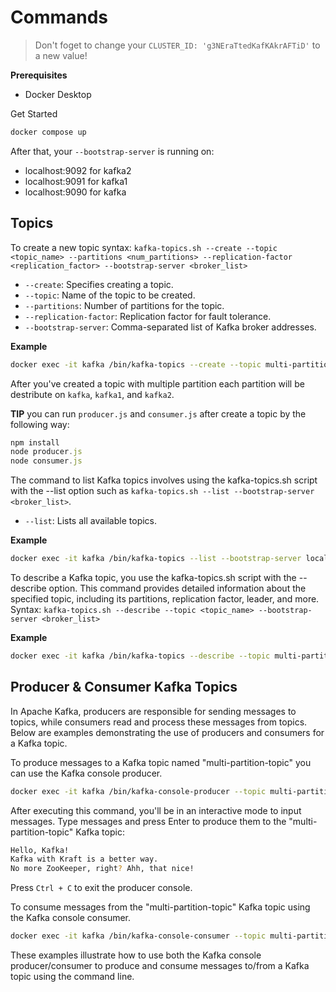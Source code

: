 # Commands
> Don't foget to change your `CLUSTER_ID: 'g3NEraTtedKafKAkrAFTiD'` to a new value!

**Prerequisites**
- Docker Desktop

Get Started
```bash
docker compose up
```

After that, your `--bootstrap-server` is running on:
- localhost:9092 for kafka2
- localhost:9091 for kafka1
- localhost:9090 for kafka

## Topics

To create a new topic syntax:
`kafka-topics.sh --create --topic <topic_name> --partitions <num_partitions> --replication-factor <replication_factor> --bootstrap-server <broker_list>`
- `--create`: Specifies creating a topic.
- `--topic`: Name of the topic to be created.
- `--partitions`: Number of partitions for the topic.
- `--replication-factor`: Replication factor for fault tolerance.
- `--bootstrap-server`: Comma-separated list of Kafka broker addresses.

**Example**
```bash
docker exec -it kafka /bin/kafka-topics --create --topic multi-partition-topic --partitions 9 --replication-factor 1 --bootstrap-server localhost:9090
```
After you've created a topic with multiple partition each partition will be destribute on `kafka`, `kafka1`, and `kafka2`.

**TIP**
you can run `producer.js` and `consumer.js` after create a topic by the following way:
```js
npm install
node producer.js
node consumer.js
```

The command to list Kafka topics involves using the kafka-topics.sh script with the --list option such as `kafka-topics.sh --list --bootstrap-server <broker_list>`.
- `--list`: Lists all available topics.

**Example**
```bash
docker exec -it kafka /bin/kafka-topics --list --bootstrap-server localhost:9090
```

To describe a Kafka topic, you use the kafka-topics.sh script with the --describe option. This command provides detailed information about the specified topic, including its partitions, replication factor, leader, and more. Syntax: `kafka-topics.sh --describe --topic <topic_name> --bootstrap-server <broker_list>`

**Example**
```bash
docker exec -it kafka /bin/kafka-topics --describe --topic multi-partition-topic --bootstrap-server localhost:9090
```

## Producer & Consumer Kafka Topics
In Apache Kafka, producers are responsible for sending messages to topics, while consumers read and process these messages from topics. Below are examples demonstrating the use of producers and consumers for a Kafka topic.

To produce messages to a Kafka topic named "multi-partition-topic" you can use the Kafka console producer.
```bash
docker exec -it kafka /bin/kafka-console-producer --topic multi-partition-topic --bootstrap-server localhost:9090
```
After executing this command, you'll be in an interactive mode to input messages. Type messages and press Enter to produce them to the "multi-partition-topic" Kafka topic:
```bash
Hello, Kafka!
Kafka with Kraft is a better way.
No more ZooKeeper, right? Ahh, that nice!
```
Press `Ctrl + C` to exit the producer console.

To consume messages from the "multi-partition-topic" Kafka topic using the Kafka console consumer.
```bash
docker exec -it kafka /bin/kafka-console-consumer --topic multi-partition-topic --bootstrap-server localhost:9090 --from-beginning
```
These examples illustrate how to use both the Kafka console producer/consumer to produce and consume messages to/from a Kafka topic using the command line.
